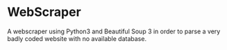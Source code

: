 # WebScraper
A webscraper using Python3 and  Beautiful Soup 3 in order to parse a very badly coded website with no available database.
